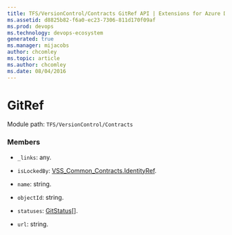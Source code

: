 ```yaml
---
title: TFS/VersionControl/Contracts GitRef API | Extensions for Azure DevOps Services
ms.assetid: d8825b82-f6a0-ec23-7306-811d170f09af
ms.prod: devops
ms.technology: devops-ecosystem
generated: true
ms.manager: mijacobs
author: chcomley
ms.topic: article
ms.author: chcomley
ms.date: 08/04/2016
---
```


# GitRef

Module path: `TFS/VersionControl/Contracts`


### Members

* `_links`: any. 

* `isLockedBy`: [VSS_Common_Contracts.IdentityRef](../../../VSS/WebApi/Contracts/IdentityRef.md). 

* `name`: string. 

* `objectId`: string. 

* `statuses`: [GitStatus](../../../TFS/VersionControl/Contracts/GitStatus.md)[]. 

* `url`: string. 

